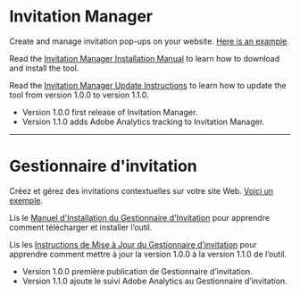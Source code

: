 # Invitation Manager
Create and manage invitation pop-ups on your website. [Here is an example](https://servicecanada.github.io/invitation-manager/test-IM/test-eng.html?logim=1&im_scope=Page&im_surveyid=4&im_nocookiecheck=1&im_nodatecheck=1).

Read the [Invitation Manager Installation Manual](https://servicecanada.github.io/invitation-manager/Installation.html) to learn how to download and install the tool.

Read the [Invitation Manager Update Instructions](https://servicecanada.github.io/invitation-manager/UpdateV1.1.0-en.html) to learn how to update the tool from version 1.0.0 to version 1.1.0.
- Version 1.0.0 first release of Invitation Manager.
- Version 1.1.0 adds Adobe Analytics tracking to Invitation Manager.

---

# Gestionnaire d'invitation
Créez et gérez des invitations contextuelles sur votre site Web. [Voici un exemple](https://servicecanada.github.io/invitation-manager/test-IM/test-fra.html?logim=1&im_scope=Page&im_surveyid=4&im_nocookiecheck=1&im_nodatecheck=1).

Lis le [Manuel d'Installation du Gestionnaire d'Invitation](https://servicecanada.github.io/invitation-manager/Installation-fr.html) pour apprendre comment télécharger et installer l’outil.

Lis les [Instructions de Mise à Jour du Gestionnaire d’invitation](https://servicecanada.github.io/invitation-manager/UpdateV1.1.0-fr.html) pour apprendre comment mettre à jour la version 1.0.0 à la version 1.1.0 de l’outil.
- Version 1.0.0 première publication de Gestionnaire d’invitation.
- Version 1.1.0 ajoute le suivi Adobe Analytics au Gestionnaire d’invitation.

